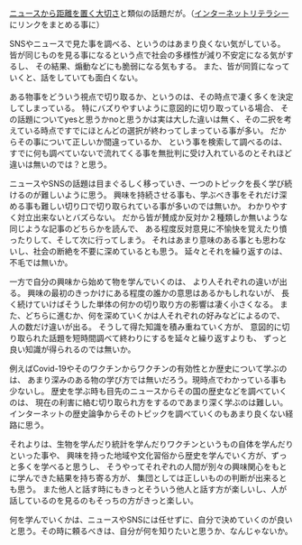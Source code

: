 [ニュースから距離を置く大切さ](https://karino2.github.io/2021/09/22/away_from_news.html)と類似の話題だが。（[インターネットリテラシー](%E3%82%A4%E3%83%B3%E3%82%BF%E3%83%BC%E3%83%8D%E3%83%83%E3%83%88%E3%83%AA%E3%83%86%E3%83%A9%E3%82%B7%E3%83%BC)にリンクをまとめる事に）

SNSやニュースで見た事を調べる、というのはあまり良くない気がしている。
皆が同じものを見る事になるという点で社会の多様性が減り不安定になる気がするし、
その結果、煽動などにも脆弱になる気もする。
また、皆が同質になっていくと、話をしていても面白くない。

ある物事をどういう視点で切り取るか、というのは、その時点で凄く多くを決定してしまっている。
特にバズりやすいように意図的に切り取っている場合、
その話題についてyesと思うかnoと思うかは実は大した違いは無く、その二択を考えている時点ですでにほとんどの選択が終わってしまっている事が多い。
だからその事について正しいか間違っているか、
という事を検索して調べるのは、すでに何も調べていないで流れてくる事を無批判に受け入れているのとそれほど違いは無いのでは？と思う。

ニュースやSNSの話題は目まぐるしく移っていき、一つのトピックを長く学び続けるのが難しいように思う。
興味を持続させる事も、学ぶべき事をそれだけ深める事も難しい切り口で切り取られている事が多いのでは無いか。
わかりやすく対立出来ないとバズらない。
だから皆が賛成か反対か２種類しか無いような同じような記事のどちらかを読んで、
ある程度反対意見に不愉快を覚えたり憤ったりして、そして次に行ってしまう。
それはあまり意味のある事とも思わないし、社会の断絶を不要に深めているとも思う。
延々とそれを繰り返すのは、不毛では無いか。

一方で自分の興味から始めて物を学んでいくのは、
より人それぞれの違いが出る。
興味の最初のきっかけにある程度の誰かの意思はあるかもしれないが、
長く続けていけばそうした単体の何かの切り取り方の影響は凄く小さくなる。
また、どちらに進むか、何を深めていくかは人それぞれの好みなどによるので、
人の数だけ違いが出る。
そうして得た知識を積み重ねていく方が、
意図的に切り取られた話題を短時間調べて終わりにするを延々と繰り返すよりも、
ずっと良い知識が得られるのでは無いか。

例えばCovid-19やそのワクチンからワクチンの有効性とか歴史について学ぶのは、
あまり深みのある物の学び方では無いだろう。現時点でわかっている事も少ないし。
歴史を学ぶ時も目先のニュースからその国の歴史などを調べていくのは、
現在の利害に絡む切り取られ方をするのであまり深く学ぶのは難しい。
インターネットの歴史論争からそのトピックを調べていくのもあまり良くない経路に思う。

それよりは、生物を学んだり統計を学んだりワクチンというもの自体を学んだりといった事や、
興味を持った地域や文化習俗から歴史を学んでいく方が、ずっと多くを学べると思うし、
そうやってそれぞれの人間が別々の興味関心をもとに学んできた結果を持ち寄る方が、
集団としては正しいものの判断が出来るとも思う。
また他人と話す時にもきっとそういう他人と話す方が楽しいし、人が話しているのを見るのもそっちの方がきっと楽しい。

何を学んでいくかは、ニュースやSNSには任せずに、自分で決めていくのが良いと思う。その時に頼るべきは、自分が何を知りたいと思うか、なんじゃないか。